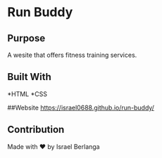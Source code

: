 # Run Buddy

## Purpose
A wesite that offers fitness training services.

## Built With
*HTML
*CSS

##Website
https://israel0688.github.io/run-buddy/

## Contribution
Made with ❤️ by Israel Berlanga
